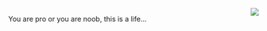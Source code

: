 <img align="right" src="https://github-readme-stats.vercel.app/api?username=Jeckerson&show_icons=true&icon_color=0366d6&text_color=24292e&bg_color=ffffff&hide_title=true" />

You are pro or you are noob, this is a life...
